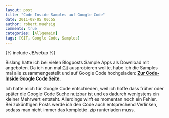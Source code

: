 ```yaml
---
layout: post
title: "Code Inside Samples auf Google Code"
date: 2011-08-05 00:55
author: robert.muehsig
comments: true
categories: [Allgemein]
tags: [GIT, Google Code, Samples]
---
```

{% include JB/setup %}
<p>Bislang hatte ich bei vielen Blogposts Sample Apps als Download mit angeboten. Da ich nun mal <a href="http://code-inside.de/blog/2011/08/05/einstieg-in-git-fr-net-entwickler/">Git</a> ausprobieren wollte, habe ich die Samples mal alle zusammengestellt und auf Google Code hochgeladen: <a href="http://code.google.com/p/code-inside/"><strong>Zur Code-Inside Google Code Seite.</strong></a>&nbsp;</p> <p>Ich hatte mich für Google Code entschieden, weil ich hoffe dass früher oder später die Google Code Suche nutzbar ist und es dadurch wenigstens ein kleiner Mehrwert entsteht. Allerdings wirft es momentan noch ein Fehler. Bei zukünftigen Posts werde ich den Code auch entsprechend Verlinken, sodass man nicht immer das komplette .zip runterladen muss.</p>
